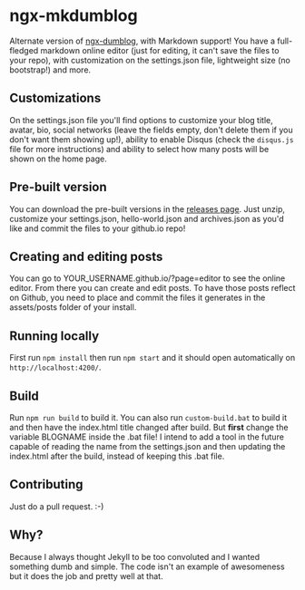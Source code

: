 # ngx-mkdumblog

Alternate version of [ngx-dumblog](https://github.com/pedroCX486/ngx-dumblog), with Markdown support! You have a full-fledged markdown online editor (just for editing, it can't save the files to your repo), with customization on the settings.json file, lightweight size (no bootstrap!) and more.

## Customizations

On the settings.json file you'll find options to customize your blog title, avatar, bio, social networks (leave the fields empty, don't delete them if you don't want them showing up!), ability to enable Disqus (check the `disqus.js` file for more instructions) and ability to select how many posts will be shown on the home page.

## Pre-built version

You can download the pre-built versions in the [releases page](https://github.com/pedroCX486/ngx-mkdumblog/releases/latest). Just unzip, customize your settings.json, hello-world.json and archives.json as you'd like and commit the files to your github.io repo!

## Creating and editing posts

You can go to YOUR_USERNAME.github.io/?page=editor to see the online editor. From there you can create and edit posts. To have those posts reflect on Github, you need to place and commit the files it generates in the assets/posts folder of your install.

## Running locally

First run `npm install` then run `npm start` and it should open automatically on `http://localhost:4200/`.

## Build

Run `npm run build` to build it. You can also run `custom-build.bat` to build it and then have the index.html title changed after build. But **first** change the variable BLOGNAME inside the .bat file! I intend to add a tool in the future capable of reading the name from the settings.json and then updating the index.html after the build, instead of keeping this .bat file.

## Contributing

Just do a pull request.  :-)

## Why?

Because I always thought Jekyll to be too convoluted and I wanted something dumb and simple. The code isn't an example of awesomeness but it does the job and pretty well at that.
